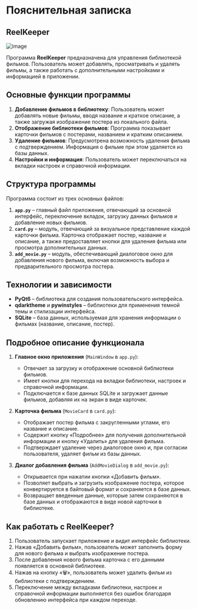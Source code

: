 # Пояснительная записка

## **ReelKeeper**

![image](https://github.com/user-attachments/assets/f83b08dd-047c-4575-ac69-af6aa84cfe8a)

Программа **ReelKeeper** предназначена для управления библиотекой фильмов. Пользователь может добавлять, просматривать и удалять фильмы, а также работать с дополнительными настройками и информацией в приложении.

## Основные функции программы

1. **Добавление фильмов в библиотеку**: Пользователь может добавлять новые фильмы, вводя название и краткое описание, а также загружая изображение постера из локального файла.
2. **Отображение библиотеки фильмов**: Программа показывает карточки фильмов с постерами, названием и кратким описанием.
3. **Удаление фильмов**: Предусмотрена возможность удаления фильма с подтверждением. Информация о фильме при этом удаляется из базы данных.
4. **Настройки и информация**: Пользователь может переключаться на вкладки настроек и справочной информации.

## Структура программы

Программа состоит из трех основных файлов:

1. **`app.py`** – главный файл приложения, отвечающий за основной интерфейс, переключение вкладок, загрузку данных фильмов и добавление новых фильмов.
2. **`card.py`** – модуль, отвечающий за визуальное представление каждой карточки фильма. Карточка отображает постер, название и описание, а также предоставляет кнопки для удаления фильма или просмотра дополнительных данных.
3. **`add_movie.py`** – модуль, обеспечивающий диалоговое окно для добавления нового фильма, включая возможность выбора и предварительного просмотра постера.

## Технологии и зависимости

- **PyQt6** – библиотека для создания пользовательского интерфейса.
- **qdarktheme** и **pywinstyles** – библиотеки для применения темной темы и стилизации интерфейса.
- **SQLite** – база данных, используемая для хранения информации о фильмах (название, описание, постер).

## Подробное описание функционала

1. **Главное окно приложения** (`MainWindow` в `app.py`):
   - Отвечает за загрузку и отображение основной библиотеки фильмов.
   - Имеет кнопки для перехода на вкладки библиотеки, настроек и справочной информации.
   - Подключается к базе данных SQLite и загружает данные фильмов, добавляя их на экран в виде карточек.

2. **Карточка фильма** (`MovieCard` в `card.py`):
   - Отображает постер фильма с закругленными углами, его название и описание.
   - Содержит кнопку «Подробнее» для получения дополнительной информации и кнопку «Удалить» для удаления фильма.
   - Подтверждает удаление через диалоговое окно и, при согласии пользователя, удаляет фильм из базы данных.

3. **Диалог добавления фильма** (`AddMovieDialog` в `add_movie.py`):
   - Открывается при нажатии кнопки «Добавить фильм».
   - Позволяет выбрать и загрузить изображение постера, которое конвертируется в байтовый формат и сохраняется в базе данных.
   - Возвращает введенные данные, которые затем сохраняются в базе данных и отображаются в виде новой карточки в библиотеке.

## Как работать с ReelKeeper?

1. Пользователь запускает приложение и видит интерфейс библиотеки.
2. Нажав «Добавить фильм», пользователь может заполнить форму для нового фильма и выбрать изображение постера.
3. После добавления нового фильма карточка с его данными появляется в основной библиотеке.
4. Нажав на кнопку «🗑️», пользователь может удалить фильм из библиотеки с подтверждением.
5. Переключение между вкладками библиотеки, настроек и справочной информации выполняется без ошибок благодаря обновлению интерфейса при каждом переходе.
